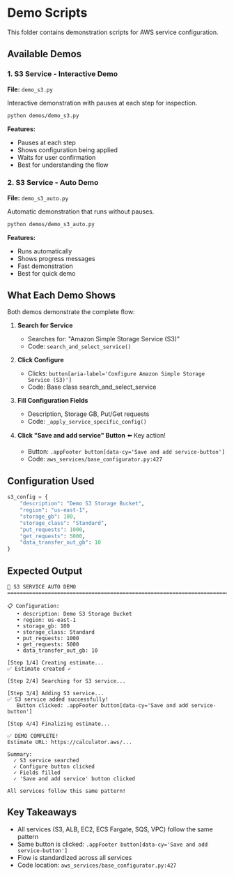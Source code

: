 # Demo Scripts

This folder contains demonstration scripts for AWS service configuration.

## Available Demos

### 1. S3 Service - Interactive Demo
**File:** `demo_s3.py`

Interactive demonstration with pauses at each step for inspection.

```bash
python demos/demo_s3.py
```

**Features:**
- Pauses at each step
- Shows configuration being applied
- Waits for user confirmation
- Best for understanding the flow

### 2. S3 Service - Auto Demo
**File:** `demo_s3_auto.py`

Automatic demonstration that runs without pauses.

```bash
python demos/demo_s3_auto.py
```

**Features:**
- Runs automatically
- Shows progress messages
- Fast demonstration
- Best for quick demo

## What Each Demo Shows

Both demos demonstrate the complete flow:

1. **Search for Service**
   - Searches for: "Amazon Simple Storage Service (S3)"
   - Code: `search_and_select_service()`

2. **Click Configure**
   - Clicks: `button[aria-label='Configure Amazon Simple Storage Service (S3)']`
   - Code: Base class search_and_select_service

3. **Fill Configuration Fields**
   - Description, Storage GB, Put/Get requests
   - Code: `_apply_service_specific_config()`

4. **Click "Save and add service" Button** ⬅️ Key action!
   - Button: `.appFooter button[data-cy='Save and add service-button']`
   - Code: `aws_services/base_configurator.py:427`

## Configuration Used

```python
s3_config = {
    "description": "Demo S3 Storage Bucket",
    "region": "us-east-1",
    "storage_gb": 100,
    "storage_class": "Standard",
    "put_requests": 1000,
    "get_requests": 5000,
    "data_transfer_out_gb": 10
}
```

## Expected Output

```
🚀 S3 SERVICE AUTO DEMO
================================================================================

📋 Configuration:
   • description: Demo S3 Storage Bucket
   • region: us-east-1
   • storage_gb: 100
   • storage_class: Standard
   • put_requests: 1000
   • get_requests: 5000
   • data_transfer_out_gb: 10

[Step 1/4] Creating estimate...
✅ Estimate created ✓

[Step 2/4] Searching for S3 service...

[Step 3/4] Adding S3 service...
✅ S3 service added successfully!
   Button clicked: .appFooter button[data-cy='Save and add service-button']

[Step 4/4] Finalizing estimate...

✅ DEMO COMPLETE!
Estimate URL: https://calculator.aws/...

Summary:
  ✓ S3 service searched
  ✓ Configure button clicked
  ✓ Fields filled
  ✓ 'Save and add service' button clicked

All services follow this same pattern!
```

## Key Takeaways

- All services (S3, ALB, EC2, ECS Fargate, SQS, VPC) follow the same pattern
- Same button is clicked: `.appFooter button[data-cy='Save and add service-button']`
- Flow is standardized across all services
- Code location: `aws_services/base_configurator.py:427`

